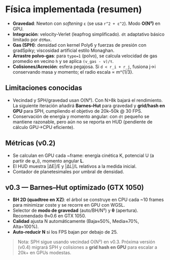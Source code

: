 # Física implementada (resumen)

- **Gravedad**: Newton con *softening* `ε` (se usa `r^2 + ε^2`). Modo **O(N²)** en GPU.
- **Integración**: velocity-Verlet (leapfrog simplificado). `dt` adaptativo básico limitado por `dtMax`.
- **Gas (SPH)**: densidad con kernel Poly6 y fuerzas de presión con gradSpiky; viscosidad artificial estilo Monaghan.
- **Arrastre polvo-gas**: para `type=1` (polvo), se calcula velocidad de gas promedio en vecino `h` y se aplica `(v_gas - v)/τ`.
- **Colisiones/Acreción**: esfera pegajosa. Si `d < r_i + r_j`, fusiona j→i conservando masa y momento; el radio escala ∝ m^{1/3}.

## Limitaciones conocidas

- Vecindad y SPH/gravedad usan O(N²). Con N>8k bajará el rendimiento. La siguiente iteración añadirá **Barnes–Hut** para gravedad y **grid/hash en GPU** para SPH, cumpliendo el objetivo de 20k–50k @ 30 FPS.
- Conservación de energía y momento angular: con `dt` pequeño se mantiene razonable, pero aún no se reporta en HUD (pendiente de cálculo GPU→CPU eficiente).


## Métricas (v0.2)
- Se calculan en GPU cada ~frame: energía cinética K, potencial U (a partir de φ_i), momento angular **L**.
- El HUD muestra |ΔE|/E y |ΔL|/L relativos a la medida inicial.
- Contador de planetesimales por umbral de densidad.


## v0.3 — Barnes–Hut optimizado (GTX 1050)
- **BH 2D (quadtree en XZ)**: el árbol se construye en CPU cada ~10 frames para minimizar coste y se recorre en GPU con WGSL.
- Selector de **modo de gravedad** (auto/BH/N²) y **θ** (apertura). Recomendado θ≈0.6 en GTX 1050.
- **Calidad** ajusta N automáticamente (Baja≈50%, Media≈70%, Alta=100%).
- **Auto-reducir N** si los FPS bajan por debajo de 25.
> Nota: SPH sigue usando vecindad O(N²) en v0.3. Próxima versión (v0.4) migrará SPH y colisiones a **grid hash en GPU** para escalar a 20k+ en GPUs modestas.
